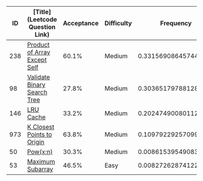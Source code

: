 |ID|[Title](Leetcode Question Link)|Acceptance|Difficulty|Frequency|
|----|-----|----|---|---|
|238|[Product of Array Except Self]( https://leetcode.com/problems/product-of-array-except-self)|60.1%|Medium|0.33156908645744715|
|98|[Validate Binary Search Tree]( https://leetcode.com/problems/validate-binary-search-tree)|27.8%|Medium|0.3036517978812848|
|146|[LRU Cache]( https://leetcode.com/problems/lru-cache)|33.2%|Medium|0.20247490080112324|
|973|[K Closest Points to Origin]( https://leetcode.com/problems/k-closest-points-to-origin)|63.8%|Medium|0.10979229257099747|
|50|[Pow(x;n)]( https://leetcode.com/problems/powx-n)|30.3%|Medium|0.008615395490835889|
|53|[Maximum Subarray]( https://leetcode.com/problems/maximum-subarray)|46.5%|Easy|0.008272628741228982|
